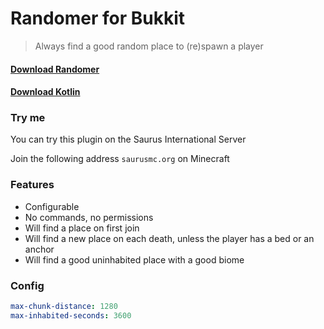 # Randomer for Bukkit

> Always find a good random place to (re)spawn a player

#### [Download Randomer](https://github.com/saurusmc/randomer-bukkit/raw/master/build/libs/randomer-1.0.jar)

#### [Download Kotlin](https://github.com/saurusmc/randomer-bukkit/raw/master/build/libs/Kotlin-1.4.10.jar)

### Try me

You can try this plugin on the Saurus International Server

Join the following address `saurusmc.org` on Minecraft

### Features

- Configurable
- No commands, no permissions
- Will find a place on first join
- Will find a new place on each death, unless the player has a bed or an anchor
- Will find a good uninhabited place with a good biome

### Config

```yaml
max-chunk-distance: 1280
max-inhabited-seconds: 3600
```